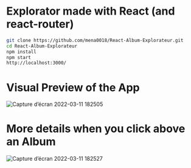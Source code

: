 # Explorator made with React (and react-router)

```bash
git clone https://github.com/mena0018/React-Album-Explorateur.git
cd React-Album-Explorateur
npm install
npm start
http://localhost:3000/
```

# Visual Preview of the App
![Capture d’écran 2022-03-11 182505](https://user-images.githubusercontent.com/89834824/157916864-c6fd4eff-44de-464e-9c67-aa707eadc13c.png)


# More details when you click above an Album
![Capture d’écran 2022-03-11 182527](https://user-images.githubusercontent.com/89834824/157916873-ea587c6d-a6f8-43a8-b157-72c378622b79.png)
